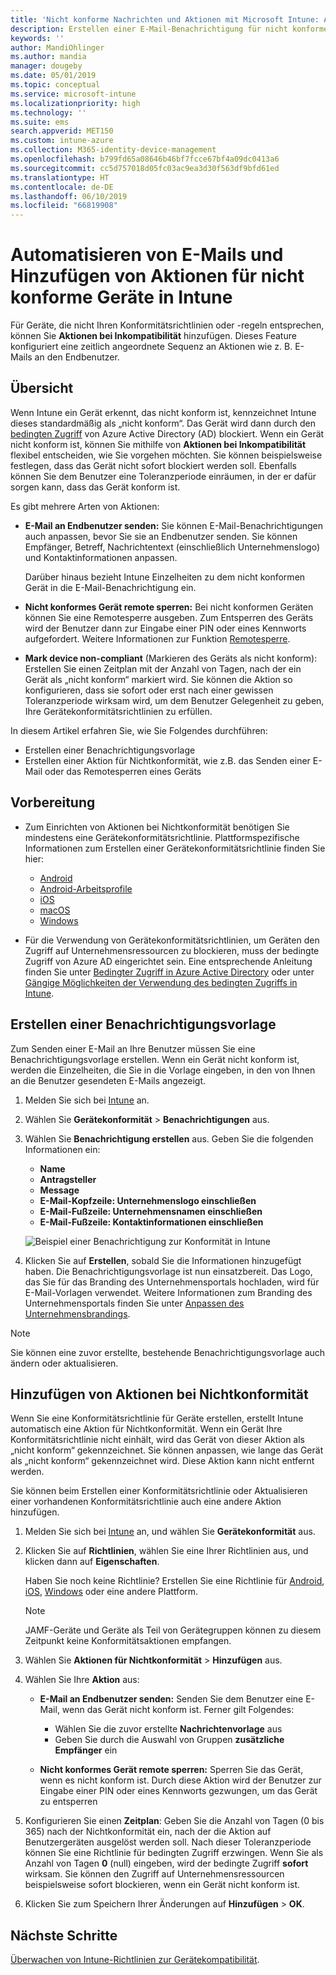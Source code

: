```yaml
---
title: 'Nicht konforme Nachrichten und Aktionen mit Microsoft Intune: Azure | Microsoft-Dokumentation'
description: Erstellen einer E-Mail-Benachrichtigung für nicht konforme Geräte. Hinzufügen von Aktionen, nachdem ein Gerät als nicht konform markiert wurde, z.B. das Hinzufügen einer Toleranzperiode, in der das Gerät konform werden soll, oder das Erstellen eines Zeitplans, um den Zugriff zu blockieren, bis das Gerät konform ist. Verwenden Sie dazu Microsoft Intune in Azure.
keywords: ''
author: MandiOhlinger
ms.author: mandia
manager: dougeby
ms.date: 05/01/2019
ms.topic: conceptual
ms.service: microsoft-intune
ms.localizationpriority: high
ms.technology: ''
ms.suite: ems
search.appverid: MET150
ms.custom: intune-azure
ms.collection: M365-identity-device-management
ms.openlocfilehash: b799fd65a08646b46bf7fcce67bf4a09dc0413a6
ms.sourcegitcommit: cc5d757018d05fc03ac9ea3d30f563df9bfd61ed
ms.translationtype: HT
ms.contentlocale: de-DE
ms.lasthandoff: 06/10/2019
ms.locfileid: "66819908"
---
```

# <a name="automate-email-and-add-actions-for-noncompliant-devices-in-intune"></a>Automatisieren von E-Mails und Hinzufügen von Aktionen für nicht konforme Geräte in Intune

Für Geräte, die nicht Ihren Konformitätsrichtlinien oder -regeln entsprechen, können Sie **Aktionen bei Inkompatibilität** hinzufügen. Dieses Feature konfiguriert eine zeitlich angeordnete Sequenz an Aktionen wie z. B. E-Mails an den Endbenutzer.

## <a name="overview"></a>Übersicht

Wenn Intune ein Gerät erkennt, das nicht konform ist, kennzeichnet Intune dieses standardmäßig als „nicht konform“. Das Gerät wird dann durch den [bedingten Zugriff](https://docs.microsoft.com/azure/active-directory/active-directory-conditional-access-azure-portal) von Azure Active Directory (AD) blockiert. Wenn ein Gerät nicht konform ist, können Sie mithilfe von **Aktionen bei Inkompatibilität** flexibel entscheiden, wie Sie vorgehen möchten. Sie können beispielsweise festlegen, dass das Gerät nicht sofort blockiert werden soll. Ebenfalls können Sie dem Benutzer eine Toleranzperiode einräumen, in der er dafür sorgen kann, dass das Gerät konform ist.

Es gibt mehrere Arten von Aktionen:

- **E-Mail an Endbenutzer senden:** Sie können E-Mail-Benachrichtigungen auch anpassen, bevor Sie sie an Endbenutzer senden. Sie können Empfänger, Betreff, Nachrichtentext (einschließlich Unternehmenslogo) und Kontaktinformationen anpassen.

    Darüber hinaus bezieht Intune Einzelheiten zu dem nicht konformen Gerät in die E-Mail-Benachrichtigung ein.

- **Nicht konformes Gerät remote sperren:** Bei nicht konformen Geräten können Sie eine Remotesperre ausgeben. Zum Entsperren des Geräts wird der Benutzer dann zur Eingabe einer PIN oder eines Kennworts aufgefordert. Weitere Informationen zur Funktion [Remotesperre](device-remote-lock.md). 

- **Mark device non-compliant** (Markieren des Geräts als nicht konform): Erstellen Sie einen Zeitplan mit der Anzahl von Tagen, nach der ein Gerät als „nicht konform“ markiert wird. Sie können die Aktion so konfigurieren, dass sie sofort oder erst nach einer gewissen Toleranzperiode wirksam wird, um dem Benutzer Gelegenheit zu geben, Ihre Gerätekonformitätsrichtlinien zu erfüllen.

In diesem Artikel erfahren Sie, wie Sie Folgendes durchführen:

- Erstellen einer Benachrichtigungsvorlage
- Erstellen einer Aktion für Nichtkonformität, wie z.B. das Senden einer E-Mail oder das Remotesperren eines Geräts


## <a name="before-you-begin"></a>Vorbereitung

- Zum Einrichten von Aktionen bei Nichtkonformität benötigen Sie mindestens eine Gerätekonformitätsrichtlinie. Plattformspezifische Informationen zum Erstellen einer Gerätekonformitätsrichtlinie finden Sie hier:

  - [Android](compliance-policy-create-android.md)
  - [Android-Arbeitsprofile](compliance-policy-create-android-for-work.md)
  - [iOS](compliance-policy-create-ios.md)
  - [macOS](compliance-policy-create-mac-os.md)
  - [Windows](compliance-policy-create-windows.md)

- Für die Verwendung von Gerätekonformitätsrichtlinien, um Geräten den Zugriff auf Unternehmensressourcen zu blockieren, muss der bedingte Zugriff von Azure AD eingerichtet sein. Eine entsprechende Anleitung finden Sie unter [Bedingter Zugriff in Azure Active Directory](https://docs.microsoft.com/azure/active-directory/active-directory-conditional-access-azure-portal) oder unter [Gängige Möglichkeiten der Verwendung des bedingten Zugriffs in Intune](conditional-access-intune-common-ways-use.md).

## <a name="create-a-notification-message-template"></a>Erstellen einer Benachrichtigungsvorlage

Zum Senden einer E-Mail an Ihre Benutzer müssen Sie eine Benachrichtigungsvorlage erstellen. Wenn ein Gerät nicht konform ist, werden die Einzelheiten, die Sie in die Vorlage eingeben, in den von Ihnen an die Benutzer gesendeten E-Mails angezeigt.

1. Melden Sie sich bei [Intune](https://go.microsoft.com/fwlink/?linkid=2090973) an.
2. Wählen Sie **Gerätekonformität** > **Benachrichtigungen** aus.
3. Wählen Sie **Benachrichtigung erstellen** aus. Geben Sie die folgenden Informationen ein:

   - **Name**
   - **Antragsteller**
   - **Message**
   - **E-Mail-Kopfzeile: Unternehmenslogo einschließen**
   - **E-Mail-Fußzeile: Unternehmensnamen einschließen**
   - **E-Mail-Fußzeile: Kontaktinformationen einschließen**

   ![Beispiel einer Benachrichtigung zur Konformität in Intune](./media/actionsfornoncompliance-1.PNG)

4. Klicken Sie auf **Erstellen**, sobald Sie die Informationen hinzugefügt haben. Die Benachrichtigungsvorlage ist nun einsatzbereit. Das Logo, das Sie für das Branding des Unternehmensportals hochladen, wird für E-Mail-Vorlagen verwendet. Weitere Informationen zum Branding des Unternehmensportals finden Sie unter [Anpassen des Unternehmensbrandings](company-portal-app.md#company-identity-branding-customization).

> [!NOTE]
> Sie können eine zuvor erstellte, bestehende Benachrichtigungsvorlage auch ändern oder aktualisieren.

## <a name="add-actions-for-noncompliance"></a>Hinzufügen von Aktionen bei Nichtkonformität

Wenn Sie eine Konformitätsrichtlinie für Geräte erstellen, erstellt Intune automatisch eine Aktion für Nichtkonformität. Wenn ein Gerät Ihre Konformitätsrichtlinie nicht einhält, wird das Gerät von dieser Aktion als „nicht konform“ gekennzeichnet. Sie können anpassen, wie lange das Gerät als „nicht konform“ gekennzeichnet wird. Diese Aktion kann nicht entfernt werden.

Sie können beim Erstellen einer Konformitätsrichtlinie oder Aktualisieren einer vorhandenen Konformitätsrichtlinie auch eine andere Aktion hinzufügen. 

1. Melden Sie sich bei [Intune](https://go.microsoft.com/fwlink/?linkid=2090973) an, und wählen Sie **Gerätekonformität** aus.
2. Klicken Sie auf **Richtlinien**, wählen Sie eine Ihrer Richtlinien aus, und klicken dann auf **Eigenschaften**. 

    Haben Sie noch keine Richtlinie? Erstellen Sie eine Richtlinie für [Android](compliance-policy-create-android.md), [iOS](compliance-policy-create-ios.md), [Windows](compliance-policy-create-windows.md) oder eine andere Plattform.
  
    > [!NOTE]
    > JAMF-Geräte und Geräte als Teil von Gerätegruppen können zu diesem Zeitpunkt keine Konformitätsaktionen empfangen.

3. Wählen Sie **Aktionen für Nichtkonformität** > **Hinzufügen** aus.
4. Wählen Sie Ihre **Aktion** aus: 

    - **E-Mail an Endbenutzer senden:** Senden Sie dem Benutzer eine E-Mail, wenn das Gerät nicht konform ist. Ferner gilt Folgendes: 
    
         - Wählen Sie die zuvor erstellte **Nachrichtenvorlage** aus
         - Geben Sie durch die Auswahl von Gruppen **zusätzliche Empfänger** ein
    
    - **Nicht konformes Gerät remote sperren:** Sperren Sie das Gerät, wenn es nicht konform ist. Durch diese Aktion wird der Benutzer zur Eingabe einer PIN oder eines Kennworts gezwungen, um das Gerät zu entsperren 
    
5. Konfigurieren Sie einen **Zeitplan**: Geben Sie die Anzahl von Tagen (0 bis 365) nach der Nichtkonformität ein, nach der die Aktion auf Benutzergeräten ausgelöst werden soll. Nach dieser Toleranzperiode können Sie eine Richtlinie für bedingten Zugriff erzwingen. Wenn Sie als Anzahl von Tagen **0** (null) eingeben, wird der bedingte Zugriff **sofort** wirksam. Sie können den Zugriff auf Unternehmensressourcen beispielsweise sofort blockieren, wenn ein Gerät nicht konform ist.

6. Klicken Sie zum Speichern Ihrer Änderungen auf **Hinzufügen** > **OK**.

## <a name="next-steps"></a>Nächste Schritte

[Überwachen von Intune-Richtlinien zur Gerätekompatibilität](compliance-policy-monitor.md).
